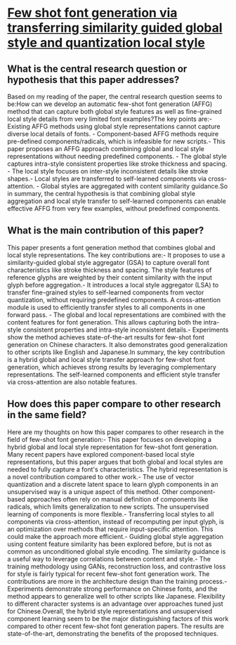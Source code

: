 # [Few shot font generation via transferring similarity guided global style   and quantization local style](https://arxiv.org/abs/2309.00827)

## What is the central research question or hypothesis that this paper addresses?

Based on my reading of the paper, the central research question seems to be:How can we develop an automatic few-shot font generation (AFFG) method that can capture both global style features as well as fine-grained local style details from very limited font examples?The key points are:- Existing AFFG methods using global style representations cannot capture diverse local details of fonts. - Component-based AFFG methods require pre-defined components/radicals, which is infeasible for new scripts.- This paper proposes an AFFG approach combining global and local style representations without needing predefined components. - The global style captures intra-style consistent properties like stroke thickness and spacing. - The local style focuses on inter-style inconsistent details like stroke shapes.- Local styles are transferred to self-learned components via cross-attention. - Global styles are aggregated with content similarity guidance.So in summary, the central hypothesis is that combining global style aggregation and local style transfer to self-learned components can enable effective AFFG from very few examples, without predefined components.


## What is the main contribution of this paper?

This paper presents a font generation method that combines global and local style representations. The key contributions are:- It proposes to use a similarity-guided global style aggregator (GSA) to capture overall font characteristics like stroke thickness and spacing. The style features of reference glyphs are weighted by their content similarity with the input glyph before aggregation.- It introduces a local style aggregator (LSA) to transfer fine-grained styles to self-learned components from vector quantization, without requiring predefined components. A cross-attention module is used to efficiently transfer styles to all components in one forward pass. - The global and local representations are combined with the content features for font generation. This allows capturing both the intra-style consistent properties and intra-style inconsistent details.- Experiments show the method achieves state-of-the-art results for few-shot font generation on Chinese characters. It also demonstrates good generalization to other scripts like English and Japanese.In summary, the key contribution is a hybrid global and local style transfer approach for few-shot font generation, which achieves strong results by leveraging complementary representations. The self-learned components and efficient style transfer via cross-attention are also notable features.


## How does this paper compare to other research in the same field?

Here are my thoughts on how this paper compares to other research in the field of few-shot font generation:- This paper focuses on developing a hybrid global and local style representation for few-shot font generation. Many recent papers have explored component-based local style representations, but this paper argues that both global and local styles are needed to fully capture a font's characteristics. The hybrid representation is a novel contribution compared to other work.- The use of vector quantization and a discrete latent space to learn glyph components in an unsupervised way is a unique aspect of this method. Other component-based approaches often rely on manual definition of components like radicals, which limits generalization to new scripts. The unsupervised learning of components is more flexible.- Transferring local styles to all components via cross-attention, instead of recomputing per input glyph, is an optimization over methods that require input-specific attention. This could make the approach more efficient.- Guiding global style aggregation using content feature similarity has been explored before, but is not as common as unconditioned global style encoding. The similarity guidance is a useful way to leverage correlations between content and style.- The training methodology using GANs, reconstruction loss, and contrastive loss for style is fairly typical for recent few-shot font generation work. The contributions are more in the architecture design than the training process.- Experiments demonstrate strong performance on Chinese fonts, and the method appears to generalize well to other scripts like Japanese. Flexibility to different character systems is an advantage over approaches tuned just for Chinese.Overall, the hybrid style representations and unsupervised component learning seem to be the major distinguishing factors of this work compared to other recent few-shot font generation papers. The results are state-of-the-art, demonstrating the benefits of the proposed techniques.
